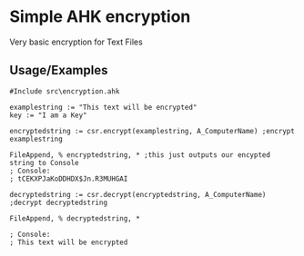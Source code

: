 
# Simple AHK encryption

Very basic encryption for Text Files


## Usage/Examples

```autohotkey
#Include src\encryption.ahk

examplestring := "This text will be encrypted"
key := "I am a Key"

encryptedstring := csr.encrypt(examplestring, A_ComputerName) ;encrypt examplestring

FileAppend, % encryptedstring, * ;this just outputs our encypted string to Console
; Console:
; tCEKXPJaKoDDHDX$Jn.R3MUHGAI

decryptedstring := csr.decrypt(encryptedstring, A_ComputerName) ;decrypt decryptedstring

FileAppend, % decryptedstring, *

; Console:
; This text will be encrypted
```

